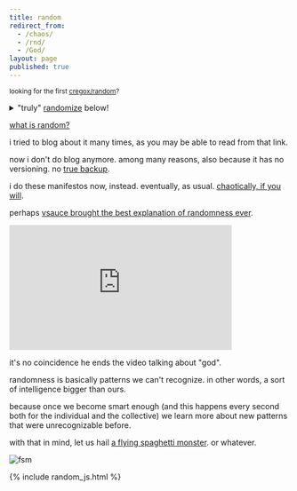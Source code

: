 ```yaml
---
title: random
redirect_from:
  - /chaos/
  - /rnd/
  - /God/
layout: page
published: true
---
```


<small>looking for the first [cregox/random](/lucky)?</small>

<details>
<summary markdown="span">"truly" <a href="javascript:shuffle()">randomize</a> below!</summary>
sentences and images will appear in random order but it's being generated by a [pseudo generator](/pseudo) (which is something explained in the video).
</details>

<span id="random">

[what is random?](http://cregox.net/talk/t/differences-between-free-will-randomness-and-or-determinism/7804.html)

i tried to blog about it many times, as you may be able to read from that link.

now i don't do blog anymore. among many reasons, also because it has no versioning. no [true backup](/backup).

i do these manifestos now, instead. eventually, as usual. [chaotically, if you will](/ahoxus).

perhaps [vsauce brought the best explanation of randomness ever](https://www.youtube.com/watch?v=9rIy0xY99a0&list=PLXtN19u-oGmv7rme9MVeAmrP0XjbTPYhv&index=8&t=0s).

<iframe width="400" height="225" src="https://www.youtube.com/embed/9rIy0xY99a0" frameborder="0" allow="accelerometer; autoplay; encrypted-media; gyroscope; picture-in-picture" allowfullscreen></iframe>

it's no coincidence he ends the video talking about "god".

randomness is basically patterns we can't recognize. in other words, a sort of intelligence bigger than ours.

because once we become smart enough (and this happens every second both for the individual and the collective) we learn more about new patterns that were unrecognizable before.

with that in mind, let us hail [a flying spaghetti monster](https://www.venganza.org/). or whatever.

![fsm](https://www.venganza.org/wp-content/uploads/2018/12/card8.jpg)

</span>

{% include random_js.html %}
